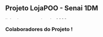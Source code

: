 ## Projeto LojaPOO - Senai 1DM

<a href="https://www.imagensanimadas.com/cat-linhas-562.htm"><img src="https://www.imagensanimadas.com/data/media/562/linha-imagem-animada-0388.gif" border="0" alt="linha-imagem-animada-0388" width="100%" height="4px" /></a>

### Colaboradores do Projeto !


